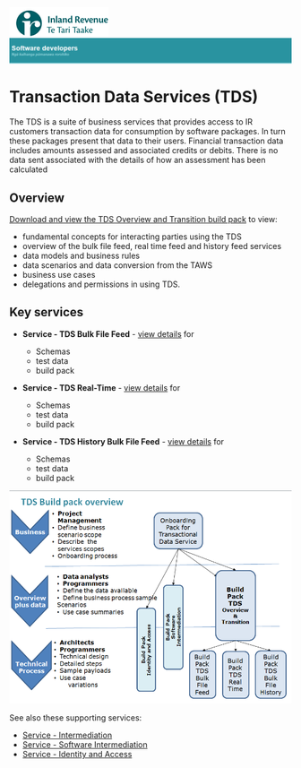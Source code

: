 ![IRD logo](../Images/IRlogo.gif)
![Software Dev](../Images/SoftwareDev.png)

Transaction Data Services (TDS) 
=======================================

The TDS is a suite of business services that provides access to IR customers transaction data for consumption by software packages.  In turn these packages present that data to their users. 
Financial transaction data includes amounts assessed and associated credits or debits.  There is no data sent associated with the details of how an assessment has been calculated

Overview
-------------
[Download and view the TDS Overview and Transition build pack](TDS%20Overview%20and%20Transition/Latest) to view:
* fundamental concepts for interacting parties using the TDS
* overview of the bulk file feed, real time feed and history feed services
* data models and business rules
* data scenarios and data conversion from the TAWS
* business use cases
* delegations and permissions in using TDS.


Key services
-------------

* **Service - TDS Bulk File Feed** - [view details](TDS%20Bulk%20File%20Feed/Latest/) for
	- Schemas
	- test data
	- build pack
	
* **Service - TDS Real-Time** - [view details](TDS%20Real-Time/Latest/) for
	- Schemas
	- test data
	- build pack
	
* **Service - TDS History Bulk File Feed** - [view details](TDS%20History%20Bulk%20File%20Feed/Latest/) for
	- Schemas
	- test data
	- build pack


![TDS Build Packs](Images/TDSBuildPacks.PNG)

See also these supporting services:
* [Service - Intermediation](../Service%20-%20Intermediation)
* [Service - Software Intermediation](../Service%20-%20Software%20Intermediation)
* [Service - Identity and Access](../Service%20-%20Identity%20and%20Access)
